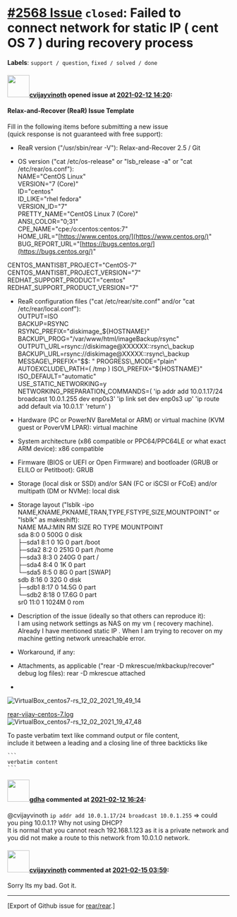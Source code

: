 [\#2568 Issue](https://github.com/rear/rear/issues/2568) `closed`: Failed to connect network for static IP ( cent OS 7 ) during recovery process
================================================================================================================================================

**Labels**: `support / question`, `fixed / solved / done`

#### <img src="https://avatars.githubusercontent.com/u/426209?v=4" width="50">[cvijayvinoth](https://github.com/cvijayvinoth) opened issue at [2021-02-12 14:20](https://github.com/rear/rear/issues/2568):

#### Relax-and-Recover (ReaR) Issue Template

Fill in the following items before submitting a new issue  
(quick response is not guaranteed with free support):

-   ReaR version ("/usr/sbin/rear -V"): Relax-and-Recover 2.5 / Git

-   OS version ("cat /etc/os-release" or "lsb\_release -a" or "cat
    /etc/rear/os.conf"):  
    NAME="CentOS Linux"  
    VERSION="7 (Core)"  
    ID="centos"  
    ID\_LIKE="rhel fedora"  
    VERSION\_ID="7"  
    PRETTY\_NAME="CentOS Linux 7 (Core)"  
    ANSI\_COLOR="0;31"  
    CPE\_NAME="cpe:/o:centos:centos:7"  
    HOME\_URL="[https://www.centos.org/](https://www.centos.org/)"  
    BUG\_REPORT\_URL="[https://bugs.centos.org/](https://bugs.centos.org/)"

CENTOS\_MANTISBT\_PROJECT="CentOS-7"  
CENTOS\_MANTISBT\_PROJECT\_VERSION="7"  
REDHAT\_SUPPORT\_PRODUCT="centos"  
REDHAT\_SUPPORT\_PRODUCT\_VERSION="7"

-   ReaR configuration files ("cat /etc/rear/site.conf" and/or "cat
    /etc/rear/local.conf"):  
    OUTPUT=ISO  
    BACKUP=RSYNC  
    RSYNC\_PREFIX="diskimage\_${HOSTNAME}"  
    BACKUP\_PROG="/var/www/html/imageBackup/rsync"  
    OUTPUT\_URL=rsync://diskimage@XXXXXX::rsync\_backup  
    BACKUP\_URL=rsync://diskimage@XXXXX::rsync\_backup  
    MESSAGE\_PREFIX="$$: "  
    PROGRESS\_MODE="plain"  
    AUTOEXCLUDE\_PATH=( /tmp )  
    ISO\_PREFIX="${HOSTNAME}"  
    ISO\_DEFAULT="automatic"  
    USE\_STATIC\_NETWORKING=y  
    NETWORKING\_PREPARATION\_COMMANDS=( 'ip addr add 10.0.1.17/24
    broadcast 10.0.1.255 dev enp0s3' 'ip link set dev enp0s3 up' 'ip
    route add default via 10.0.1.1' 'return' )

-   Hardware (PC or PowerNV BareMetal or ARM) or virtual machine (KVM
    guest or PoverVM LPAR): virtual machine

-   System architecture (x86 compatible or PPC64/PPC64LE or what exact
    ARM device): x86 compatible

-   Firmware (BIOS or UEFI or Open Firmware) and bootloader (GRUB or
    ELILO or Petitboot): GRUB

-   Storage (local disk or SSD) and/or SAN (FC or iSCSI or FCoE) and/or
    multipath (DM or NVMe): local disk

-   Storage layout ("lsblk -ipo
    NAME,KNAME,PKNAME,TRAN,TYPE,FSTYPE,SIZE,MOUNTPOINT" or "lsblk" as
    makeshift):  
    NAME MAJ:MIN RM SIZE RO TYPE MOUNTPOINT  
    sda 8:0 0 500G 0 disk  
    ├─sda1 8:1 0 1G 0 part /boot  
    ├─sda2 8:2 0 251G 0 part /home  
    ├─sda3 8:3 0 240G 0 part /  
    ├─sda4 8:4 0 1K 0 part  
    └─sda5 8:5 0 8G 0 part \[SWAP\]  
    sdb 8:16 0 32G 0 disk  
    ├─sdb1 8:17 0 14.5G 0 part  
    └─sdb2 8:18 0 17.6G 0 part  
    sr0 11:0 1 1024M 0 rom

-   Description of the issue (ideally so that others can reproduce
    it):  
    I am using network settings as NAS on my vm ( recovery machine).
    Already I have mentioned static IP . When I am trying to recover on
    my machine getting network unreachable error.

-   Workaround, if any:

-   Attachments, as applicable ("rear -D mkrescue/mkbackup/recover"
    debug log files): rear -D mkrescue attached

-   

![VirtualBox\_centos7-rs\_12\_02\_2021\_19\_49\_14](https://user-images.githubusercontent.com/426209/107779562-8a0d7c80-6d6b-11eb-8160-b539ddda67de.png)

[rear-vijay-centos-7.log](https://github.com/rear/rear/files/5972326/rear-vijay-centos-7.log)  
![VirtualBox\_centos7-rs\_12\_02\_2021\_19\_47\_48](https://user-images.githubusercontent.com/426209/107779339-369b2e80-6d6b-11eb-88a1-7340f3ec76fa.png)

To paste verbatim text like command output or file content,  
include it between a leading and a closing line of three backticks like

    ```
    verbatim content
    ```

#### <img src="https://avatars.githubusercontent.com/u/888633?u=cdaeb31efcc0048d3619651aa18dd4b76e636b21&v=4" width="50">[gdha](https://github.com/gdha) commented at [2021-02-12 16:24](https://github.com/rear/rear/issues/2568#issuecomment-778294738):

@cvijayvinoth `ip addr add 10.0.1.17/24 broadcast 10.0.1.255` =&gt;
could you ping 10.0.1.1? Why not using DHCP?  
It is normal that you cannot reach 192.168.1.123 as it is a private
network and you did not make a route to this network from 10.0.1.0
network.

#### <img src="https://avatars.githubusercontent.com/u/426209?v=4" width="50">[cvijayvinoth](https://github.com/cvijayvinoth) commented at [2021-02-15 03:59](https://github.com/rear/rear/issues/2568#issuecomment-778921427):

Sorry Its my bad. Got it.

------------------------------------------------------------------------

\[Export of Github issue for
[rear/rear](https://github.com/rear/rear).\]
